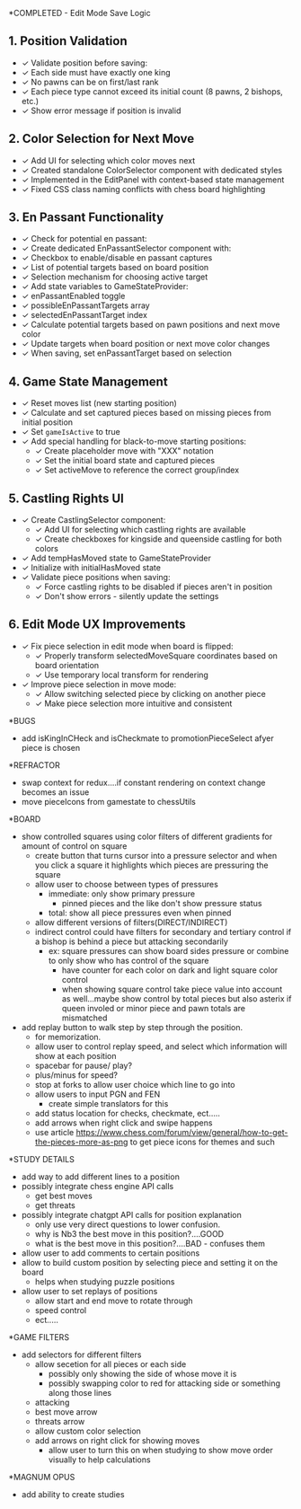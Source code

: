 \*COMPLETED - Edit Mode Save Logic

## 1. Position Validation

- ✓ Validate position before saving:
- ✓ Each side must have exactly one king
- ✓ No pawns can be on first/last rank
- ✓ Each piece type cannot exceed its initial count (8 pawns, 2 bishops, etc.)
- ✓ Show error message if position is invalid

## 2. Color Selection for Next Move

- ✓ Add UI for selecting which color moves next
- ✓ Created standalone ColorSelector component with dedicated styles
- ✓ Implemented in the EditPanel with context-based state management
- ✓ Fixed CSS class naming conflicts with chess board highlighting

## 3. En Passant Functionality

- ✓ Check for potential en passant:
- ✓ Create dedicated EnPassantSelector component with:
- ✓ Checkbox to enable/disable en passant captures
- ✓ List of potential targets based on board position
- ✓ Selection mechanism for choosing active target
- ✓ Add state variables to GameStateProvider:
- ✓ enPassantEnabled toggle
- ✓ possibleEnPassantTargets array
- ✓ selectedEnPassantTarget index
- ✓ Calculate potential targets based on pawn positions and next move color
- ✓ Update targets when board position or next move color changes
- ✓ When saving, set enPassantTarget based on selection

## 4. Game State Management

- ✓ Reset moves list (new starting position)
- ✓ Calculate and set captured pieces based on missing pieces from initial position
- ✓ Set `gameIsActive` to true
- ✓ Add special handling for black-to-move starting positions:
  - ✓ Create placeholder move with "XXX" notation
  - ✓ Set the initial board state and captured pieces
  - ✓ Set activeMove to reference the correct group/index

## 5. Castling Rights UI

- ✓ Create CastlingSelector component:
  - ✓ Add UI for selecting which castling rights are available
  - ✓ Create checkboxes for kingside and queenside castling for both colors
- ✓ Add tempHasMoved state to GameStateProvider
- ✓ Initialize with initialHasMoved state
- ✓ Validate piece positions when saving:
  - ✓ Force castling rights to be disabled if pieces aren't in position
  - ✓ Don't show errors - silently update the settings

## 6. Edit Mode UX Improvements

- ✓ Fix piece selection in edit mode when board is flipped:
  - ✓ Properly transform selectedMoveSquare coordinates based on board orientation
  - ✓ Use temporary local transform for rendering
- ✓ Improve piece selection in move mode:
  - ✓ Allow switching selected piece by clicking on another piece
  - ✓ Make piece selection more intuitive and consistent

\*BUGS

- add isKingInCHeck and isCheckmate to promotionPieceSelect afyer piece
  is chosen

\*REFRACTOR

- swap context for redux....if constant rendering on context change becomes an issue
- move pieceIcons from gamestate to chessUtils

\*BOARD

- show controlled squares using color filters of different gradients for amount of control on square
  - create button that turns cursor into a pressure selector and when you click a square it highlights which pieces are pressuring the square
  - allow user to choose between types of pressures
    - immediate: only show primary pressure
      - pinned pieces and the like don't show pressure status
    - total: show all piece pressures even when pinned
  - allow different versions of filters(DIRECT/INDIRECT)
  - indirect control could have filters for secondary and tertiary control if a bishop is behind a piece but attacking secondarily
    - ex: square pressures can show board sides pressure or combine to only show who has control of the square
      - have counter for each color on dark and light square color control
      - when showing square control take piece value into account as well...maybe show control by total pieces but also asterix if queen involed or minor piece and pawn totals are mismatched
- add replay button to walk step by step through the position.
  - for memorization.
  - allow user to control replay speed, and select which information will show at each position
  - spacebar for pause/ play?
  - plus/minus for speed?
  - stop at forks to allow user choice which line to go into
  - allow users to input PGN and FEN
    - create simple translators for this
  - add status location for checks, checkmate, ect.....
  - add arrows when right click and swipe happens
  - use article https://www.chess.com/forum/view/general/how-to-get-the-pieces-more-as-png to get piece icons for themes and such

\*STUDY DETAILS

- add way to add different lines to a position
- possibly integrate chess engine API calls
  - get best moves
  - get threats
- possibly integrate chatgpt API calls for position explanation
  - only use very direct questions to lower confusion.
  - why is Nb3 the best move in this position?....GOOD
  - what is the best move in this position?....BAD - confuses them
- allow user to add comments to certain positions
- allow to build custom position by selecting piece and setting it on the board
  - helps when studying puzzle positions
- allow user to set replays of positions
  - allow start and end move to rotate through
  - speed control
  - ect.....

\*GAME FILTERS

- add selectors for different filters
  - allow secetion for all pieces or each side
    - possibly only showing the side of whose move it is
    - possibly swapping color to red for attacking side or something along those lines
  - attacking
  - best move arrow
  - threats arrow
  - allow custom color selection
  - add arrows on right click for showing moves
    - allow user to turn this on when studying to show move order visually to help calculations

\*MAGNUM OPUS

- add ability to create studies
